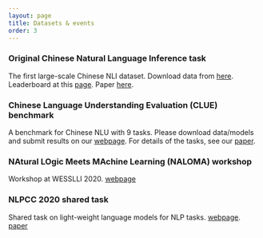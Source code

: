 ```yaml
---
layout: page
title: Datasets & events
order: 3
---
```


### Original Chinese Natural Language Inference task

The first large-scale Chinese NLI dataset. Download data from [here](https://github.com/CLUEbenchmark/OCNLI). 
Leaderboard at this [page](https://www.cluebenchmarks.com/nli.html). Paper [here](https://arxiv.org/abs/2010.05444).

### Chinese Language Understanding Evaluation (CLUE) benchmark

A benchmark for Chinese NLU with 9 tasks. Please download data/models and submit results on our [webpage](https://www.cluebenchmarks.com/). 
For details of the tasks, see our [paper](https://arxiv.org/abs/2004.05986).

### NAtural LOgic Meets MAchine Learning (NALOMA) workshop

Workshop at WESSLLI 2020. [webpage](https://typo.uni-konstanz.de/naloma20/)

### NLPCC 2020 shared task

Shared task on light-weight language models for NLP tasks. [webpage](https://www.cluebenchmarks.com/NLPCC.html). [paper](https://link.springer.com/chapter/10.1007/978-3-030-60457-8_47)



